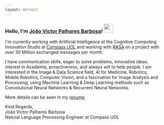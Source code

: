 ```yaml
---
layout: default
---
```

### Hello, I'm [João Victor Palhares Barbosa](https://www.linkedin.com/in/joao-palhares/)! <img src="https://media.giphy.com/media/hvRJCLFzcasrR4ia7z/giphy.gif" width="30px">

I'm currently working with Artificial Intelligence at the Cognitive Computing Innovation Studio at [Compass UOL](https://compass.uol/) and working with [RASA](https://rasa.com/) on a project with over 30 Million exchanged messages per month.

I have communication skills, eager to solve problems, innovative ideas, interest in Academia, proactiveness, and always will to help people. I am interested in the Image & Data Science field, AI for Medicine, Robotics, Mobile Robotics, Computer Vision, and a fascination for Image Analysis and Processing, using Machine Learning & Deep Learning methods such as Convolutional Neural Networks &
Recurrent Neural Networks.

More details can be seen in my [resume](./assets/src/resume.pdf).

Kind Regards,<br>
João Victor Palhares Barbosa<br>
Natural Language Processing Engineer at Compass UOL
